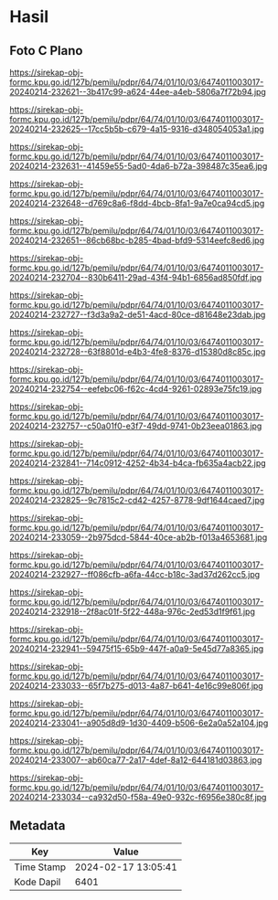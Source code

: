 # Hasil

## Foto C Plano

https://sirekap-obj-formc.kpu.go.id/127b/pemilu/pdpr/64/74/01/10/03/6474011003017-20240214-232621--3b417c99-a624-44ee-a4eb-5806a7f72b94.jpg

https://sirekap-obj-formc.kpu.go.id/127b/pemilu/pdpr/64/74/01/10/03/6474011003017-20240214-232625--17cc5b5b-c679-4a15-9316-d348054053a1.jpg

https://sirekap-obj-formc.kpu.go.id/127b/pemilu/pdpr/64/74/01/10/03/6474011003017-20240214-232631--41459e55-5ad0-4da6-b72a-398487c35ea6.jpg

https://sirekap-obj-formc.kpu.go.id/127b/pemilu/pdpr/64/74/01/10/03/6474011003017-20240214-232648--d769c8a6-f8dd-4bcb-8fa1-9a7e0ca94cd5.jpg

https://sirekap-obj-formc.kpu.go.id/127b/pemilu/pdpr/64/74/01/10/03/6474011003017-20240214-232651--86cb68bc-b285-4bad-bfd9-5314eefc8ed6.jpg

https://sirekap-obj-formc.kpu.go.id/127b/pemilu/pdpr/64/74/01/10/03/6474011003017-20240214-232704--830b6411-29ad-43f4-94b1-6856ad850fdf.jpg

https://sirekap-obj-formc.kpu.go.id/127b/pemilu/pdpr/64/74/01/10/03/6474011003017-20240214-232727--f3d3a9a2-de51-4acd-80ce-d81648e23dab.jpg

https://sirekap-obj-formc.kpu.go.id/127b/pemilu/pdpr/64/74/01/10/03/6474011003017-20240214-232728--63f8801d-e4b3-4fe8-8376-d15380d8c85c.jpg

https://sirekap-obj-formc.kpu.go.id/127b/pemilu/pdpr/64/74/01/10/03/6474011003017-20240214-232754--eefebc06-f62c-4cd4-9261-02893e75fc19.jpg

https://sirekap-obj-formc.kpu.go.id/127b/pemilu/pdpr/64/74/01/10/03/6474011003017-20240214-232757--c50a01f0-e3f7-49dd-9741-0b23eea01863.jpg

https://sirekap-obj-formc.kpu.go.id/127b/pemilu/pdpr/64/74/01/10/03/6474011003017-20240214-232841--714c0912-4252-4b34-b4ca-fb635a4acb22.jpg

https://sirekap-obj-formc.kpu.go.id/127b/pemilu/pdpr/64/74/01/10/03/6474011003017-20240214-232825--9c7815c2-cd42-4257-8778-9df1644caed7.jpg

https://sirekap-obj-formc.kpu.go.id/127b/pemilu/pdpr/64/74/01/10/03/6474011003017-20240214-233059--2b975dcd-5844-40ce-ab2b-f013a4653681.jpg

https://sirekap-obj-formc.kpu.go.id/127b/pemilu/pdpr/64/74/01/10/03/6474011003017-20240214-232927--ff086cfb-a6fa-44cc-b18c-3ad37d262cc5.jpg

https://sirekap-obj-formc.kpu.go.id/127b/pemilu/pdpr/64/74/01/10/03/6474011003017-20240214-232918--2f8ac01f-5f22-448a-976c-2ed53d1f9f61.jpg

https://sirekap-obj-formc.kpu.go.id/127b/pemilu/pdpr/64/74/01/10/03/6474011003017-20240214-232941--59475f15-65b9-447f-a0a9-5e45d77a8365.jpg

https://sirekap-obj-formc.kpu.go.id/127b/pemilu/pdpr/64/74/01/10/03/6474011003017-20240214-233033--65f7b275-d013-4a87-b641-4e16c99e806f.jpg

https://sirekap-obj-formc.kpu.go.id/127b/pemilu/pdpr/64/74/01/10/03/6474011003017-20240214-233041--a905d8d9-1d30-4409-b506-6e2a0a52a104.jpg

https://sirekap-obj-formc.kpu.go.id/127b/pemilu/pdpr/64/74/01/10/03/6474011003017-20240214-233007--ab60ca77-2a17-4def-8a12-644181d03863.jpg

https://sirekap-obj-formc.kpu.go.id/127b/pemilu/pdpr/64/74/01/10/03/6474011003017-20240214-233034--ca932d50-f58a-49e0-932c-f6956e380c8f.jpg


## Metadata

| Key        | Value               |
| ---------- | ------------------- |
| Time Stamp | 2024-02-17 13:05:41 |
| Kode Dapil | 6401                |



